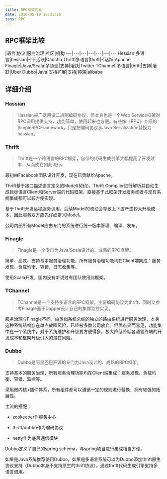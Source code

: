 ```yaml
---
title: RPC框架对比
date: 2016-05-19 16:31:25
tags: RPC
---
```

## RPC框架比较

|语言|协议|服务治理|社区|机构
---|---|---|---|---|---|---
Hessian|多语言|hessian|-|不活跃|Caucho
Thrift|多语言|thrift|-|活跃|Apache
Finagle|Java/Scala|多协议|支持|活跃|Twitter
TChannel|多语言|thrift|支持|活跃|Uber
Dubbo|Java|支持扩展|支持|停滞|alibaba


<!--more-->

## 详细介绍
### Hassian

>Hassian被广泛用做二进制编码协议，但本身也是一个Web Service框架对RPC调用提供支持，功能简单，使用起来也方便。有些像《RPC》介绍的SimpleRPCFramework，只是把编码协议从Java Serialization替换为hassian。



### Thrift

>Thrift是一个跨语言的RPC框架，自带的代码生成引擎大幅提高了开发效率，从而使它如此流行。

最初由Facebook团队设计开发，现在已贡献给Apache。

Thrift基于接口描述语言定义的Model(契约)，Thrift Compiler进行解析并自动生成目标语言Client和Server端的代码框架，直接基于此框架开发服务或者与现有系统集成都可以较方便实现。

基于Thrift开发远程服务调用，后续Model的改动会导致上下游产生较大升级成本，因此服务双方应先仔细定义Model。

公司内部所有Model应由专门的系统进行统一版本管理、编译、发布。



### Finagle

>Finagle是一个专门为Java/Scala设计的、成熟的RPC框架。

简单、高效、支持基本服务治理功能，所有服务治理功能均在Client端集成：服务发现、负载均衡、容错、日志收集等。

使用Scala开发，国内没有听说过有团队使用此框架。



### TChannel

>TChannel是一个支持多语言的RPC框架，主要编码协议为thrift，同时又参考Finagle基于Dapper设计自己的集群监控实现。

服务治理与Finagle不同，由类似系统总线的独立的路由系统进行服务治理，本身这种系统结构存在单点故障风险，已经被多数公司放弃。但优点显而易见，功能集中在一个系统中，对于系统维护和升级要方便得多，极大降低降低各语言终端的开发成本和框架升级引入的潜在风险。



### Dubbo

>Dubbo是阿里巴巴开源的专门为Java设计的、成熟的RPC框架。

支持基本的服务治理，所有服务治理功能均在Client端集成：服务发现、负载均衡、容错、监控等。

采用微内核+插件体系，所有组件都可以遵循一定的规则进行替换，拥有较强的拓展性。

主流的搭配： 

- zookeeper作服务中心 

- thrift/dubbo作为编码协议

- netty作为底层通信模块

Dubbo定义了自己的spring schema，与spring项目进行集成相当方便。

如果是Java系统推荐使用Dubbo，如果是多语言系统可以为Dubbo添加thrift原生协议支持（Dubbo本身不支持原生的thrift协议），通过thrift代码生成引擎支持多语言调用。

